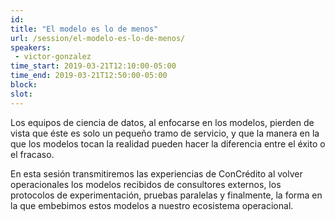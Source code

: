 ```yaml
---
id: 
title: "El modelo es lo de menos"
url: /session/el-modelo-es-lo-de-menos/
speakers:
 - victor-gonzalez
time_start: 2019-03-21T12:10:00-05:00
time_end: 2019-03-21T12:50:00-05:00
block: 
slot: 
---
```


Los equipos de ciencia de datos, al enfocarse en los modelos, pierden de vista que éste es solo un pequeño tramo de servicio, y que la manera en la que los modelos tocan la realidad pueden hacer la diferencia entre el éxito o el fracaso.

En esta sesión transmitiremos las experiencias de ConCrédito al volver operacionales los modelos recibidos de consultores externos, los protocolos de experimentación, pruebas paralelas y finalmente, la forma en la que embebimos estos modelos a nuestro ecosistema operacional.